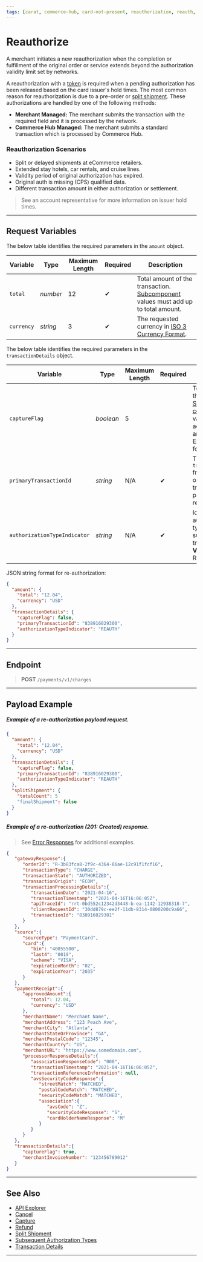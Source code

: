 ```yaml
---
tags: [carat, commerce-hub, card-not-present, reauthorization, reauth, reauthorize, authorization]
---
```


# Reauthorize


A merchant initiates a new reauthorization when the completion or fulfillment of the original order or service extends beyond the authorization validity limit set by networks.

A reauthorization with a [token](?path=docs/Resources/API-Documents/Payments_VAS/Payment-Token.md) is required when a pending authorization has been released based on the card issuer's hold times. The most common reason for reauthorization is due to a pre-order or [split shipment](?path=docs/Resources/Guides/Split-Shipment.md). These authorizations are handled by one of the following methods:

- **Merchant Managed:** The merchant submits the transaction with the required field and it is processed by the network.
- **Commerce Hub Managed:** The merchant submits a standard transaction which is processed by Commerce Hub.

### Reauthorization Scenarios

- Split or delayed shipments at eCommerce retailers.
- Extended stay hotels, car rentals, and cruise lines.
- Validity period of original authorization has expired.
- Original auth is missing  (CPS) qualified data.
- Different transaction amount in either authorization or settlement.

<!-- theme: info -->
> See an account representative for more information on issuer hold times.

---

## Request Variables

<!--
type: tab
title: amount
-->

The below table identifies the required parameters in the `amount` object.

| Variable | Type| Maximum Length | Required | Description |
|---------|----------|----------------|---------|------|
| `total` | *number* | 12 | &#10004; | Total amount of the transaction. [Subcomponent](?path=docs/Resources/Master-Data/Amount-Components.md) values must add up to total amount. |
| `currency` | *string* | 3 | &#10004; | The requested currency in [ISO 3 Currency Format](?path=docs/Resources/Master-Data/Currency-Code.md).|

<!--
type: tab
title: transactionDetails
-->

The below table identifies the required parameters in the `transactionDetails` object.

| Variable | Type| Maximum Length | Required | Description |
|---------|----------|----------------|---------|------|
| `captureFlag` | *boolean* | 5 | | Total amount of the transaction. [Sub component](?path=docs/Resources/Master-Data/Amount-Components.md) values must add up to total amount. Expected format 0.00. |
| `primaryTransactionId` | *string* | N/A |&#10004; | The `transactionId` from the original transaction passed for a reauthorization.|
| `authorizationTypeIndicator` | *string* | N/A | &#10004; | Identifies the authorization type of subsequent transactions. **Value:** REAUTH.|

 
<!--
type: tab
title: JSON Example
-->

JSON string format for re-authorization:

```json
{
  "amount": {
    "total": "12.04",
    "currency": "USD"
  },
  "transactionDetails": {
    "captureFlag": false,
    "primaryTransactionId": "838916029300",
    "authorizationTypeIndicator": "REAUTH"
  }
}
```


<!-- type: tab-end -->

---

## Endpoint
<!-- theme: success -->
>**POST** `/payments/v1/charges`

---

## Payload Example

<!--
type: tab
title: Request
-->

##### Example of a re-authorization payload request.

```json
{
  "amount": {
    "total": "12.04",
    "currency": "USD"
  },
  "transactionDetails": {
    "captureFlag": false,
    "primaryTransactionId": "838916029300",
    "authorizationTypeIndicator": "REAUTH"
  },
  "splitShipment": {
    "totalCount": 5
    "finalShipment": false
  }
}
```
<!--
type: tab
title: Response
-->

##### Example of a re-authorization (201: Created) response.

<!-- theme: info -->
> See [Error Responses](?path=docs/Resources/Guides/Response-Codes/HTTP.md) for additional examples.
```json
{
   "gatewayResponse":{
      "orderId": "R-3b83fca8-2f9c-4364-86ae-12c91f1fcf16",
      "transactionType": "CHARGE",
      "transactionState": "AUTHORIZED",
      "transactionOrigin": "ECOM",
      "transactionProcessingDetails":{
         "transactionDate": "2021-04-16",
         "transactionTimestamp": "2021-04-16T16:06:05Z",
         "apiTraceId": "rrt-0bd552c12342d3448-b-ea-1142-12938318-7",
         "clientRequestId": "30dd879c-ee2f-11db-8314-0800200c9a66",
         "transactionId": "838916029301"
      }
   },
   "source":{
      "sourceType": "PaymentCard",
      "card":{
         "bin": "40055500",
         "last4": "0019",
         "scheme": "VISA",
         "expirationMonth": "02",
         "expirationYear": "2035"
      }
   },
   "paymentReceipt":{
      "approvedAmount":{
         "total": 12.04,
         "currency": "USD"
      },
      "merchantName": "Merchant Name",
      "merchantAddress": "123 Peach Ave",
      "merchantCity": "Atlanta",
      "merchantStateOrProvince": "GA",
      "merchantPostalCode": "12345",
      "merchantCountry": "US",
      "merchantURL": "https://www.somedomain.com",
      "processorResponseDetails":{
         "associationResponseCode": "000",
         "transactionTimestamp": "2021-04-16T16:06:05Z",
         "transactionReferenceInformation": null,
         "avsSecurityCodeResponse":{
            "streetMatch": "MATCHED",
            "postalCodeMatch": "MATCHED",
            "securityCodeMatch": "MATCHED",
            "association":{
               "avsCode": "Z",
               "securityCodeResponse": "S",
               "cardHolderNameResponse": "M"
            }
         }
      }
   },
   "transactionDetails":{
      "captureFlag": true,
      "merchantInvoiceNumber": "123456789012"
   }
}
```

<!-- type: tab-end -->

---

## See Also

- [API Explorer](../api/?type=post&path=/payments/v1/charges)
- [Cancel](?path=docs/Resources/API-Documents/Payments/Cancel.md)
- [Capture](?path=docs/Resources/API-Documents/Payments/Capture.md)
- [Refund](?path=docs/Resources/API-Documents/Payments/Refund.md)
- [Split Shipment](?path=docs/Resources/Guides/Split-Shipment.md)
- [Subsequent Authorization Types](?path=docs/Resources/Guides/Authorizations/Authorization-Types.md)
- [Transaction Details](?path=docs/Resources/Master-Data/Transaction-Details.md)

---